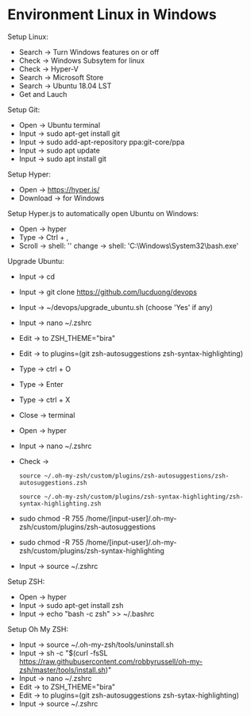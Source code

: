 # Environment Linux in Windows
Setup Linux:
- Search -> Turn Windows features on or off
- Check -> Windows Subsytem for linux
- Check -> Hyper-V
- Search -> Microsoft Store
- Search -> Ubuntu 18.04 LST
- Get and Lauch

Setup Git:
- Open -> Ubuntu terminal
- Input -> sudo apt-get install git
- Input -> sudo add-apt-repository ppa:git-core/ppa 
- Input -> sudo apt update
- Input -> sudo apt install git

Setup Hyper:
- Open -> https://hyper.is/
- Download -> for Windows

Setup Hyper.js to automatically open Ubuntu on Windows:
- Open -> hyper
- Type -> Ctrl + ,
- Scroll -> shell: '' change -> shell: 'C:\\Windows\\System32\\bash.exe'

Upgrade Ubuntu:
- Input -> cd
- Input -> git clone https://github.com/lucduong/devops
- Input -> ~/devops/upgrade_ubuntu.sh (choose 'Yes' if any)
- Input -> nano ~/.zshrc
- Edit -> to 	ZSH_THEME="bira"
- Edit -> to	plugins=(git zsh-autosuggestions zsh-syntax-highlighting)
- Type -> ctrl + O
- Type -> Enter
- Type -> ctrl + X
- Close -> terminal
- Open -> hyper
- Input -> nano ~/.zshrc
- Check ->

  `source ~/.oh-my-zsh/custom/plugins/zsh-autosuggestions/zsh-autosuggestions.zsh`
  
  `source ~/.oh-my-zsh/custom/plugins/zsh-syntax-highlighting/zsh-syntax-highlighting.zsh`
  
 - sudo chmod -R 755 /home/[input-user]/.oh-my-zsh/custom/plugins/zsh-autosuggestions
 - sudo chmod -R 755 /home/[input-user]/.oh-my-zsh/custom/plugins/zsh-syntax-highlighting
 - Input -> source ~/.zshrc


Setup ZSH:
- Open -> hyper
- Input -> sudo apt-get install zsh
- Input -> echo "bash -c zsh" >> ~/.bashrc

Setup Oh My ZSH:
- Input -> source ~/.oh-my-zsh/tools/uninstall.sh
- Input -> sh -c "$(curl -fsSL https://raw.githubusercontent.com/robbyrussell/oh-my-zsh/master/tools/install.sh)"
- Input -> nano ~/.zshrc
- Edit -> to 	ZSH_THEME="bira"
- Edit -> to	plugins=(git zsh-autosuggestions zsh-sytax-highlighting)
- Input -> source ~/.zshrc
